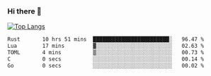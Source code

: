 ### Hi there 👋

<!--
**3Xpl0it3r/3Xpl0it3r** is a ✨ _special_ ✨ repository because its `README.md` (this file) appears on your GitHub profile.

Here are some ideas to get you started:

- 🔭 I’m currently working on ...
- 🌱 I’m currently learning ...
- 👯 I’m looking to collaborate on ...
- 🤔 I’m looking for help with ...
- 💬 Ask me about ...
- 📫 How to reach me: ...
- 😄 Pronouns: ...
- ⚡ Fun fact: ...
-->


[![Top Langs](https://github-readme-stats.vercel.app/api/top-langs/?username=3Xpl0it3r&layout=compact)](https://github.com/3Xpl0it3r/3Xpl0it3r)

<!--START_SECTION:waka-->

```txt
Rust       10 hrs 51 mins  ████████████████████████░   96.47 %
Lua        17 mins         ▓░░░░░░░░░░░░░░░░░░░░░░░░   02.63 %
TOML       4 mins          ▒░░░░░░░░░░░░░░░░░░░░░░░░   00.73 %
C          0 secs          ░░░░░░░░░░░░░░░░░░░░░░░░░   00.14 %
Go         0 secs          ░░░░░░░░░░░░░░░░░░░░░░░░░   00.02 %
```

<!--END_SECTION:waka-->
